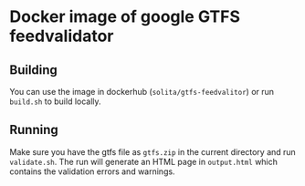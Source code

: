 # Docker image of google GTFS feedvalidator

## Building

You can use the image in dockerhub (`solita/gtfs-feedvalitor`) or run `build.sh` to build locally.

## Running

Make sure you have the gtfs file as `gtfs.zip` in the current directory and run `validate.sh`.
The run will generate an HTML page in `output.html` which contains the validation errors and warnings.
